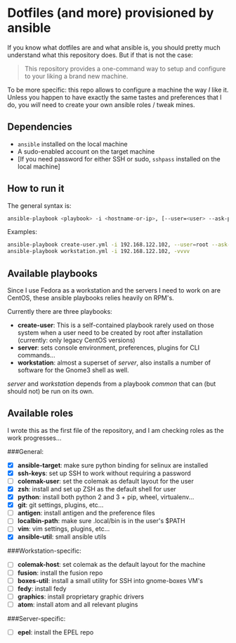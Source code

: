 # Dotfiles (and more) provisioned by ansible

If you know what dotfiles are and what ansible is, you should pretty much
understand what this repository does.   But if that is not the case:

> This repository provides a one-command way to setup and configure to your
> liking a brand new machine.

To be more specific: this repo allows to configure a machine the way _I_ like
it.  Unless you happen to have exactly the same tastes and preferences that I
do, you _will_ need to create your own ansible roles / tweak mines.


## Dependencies

- `ansible` installed on the local machine
- A sudo-enabled account on the target machine
- [If you need password for either SSH or sudo, `sshpass` installed on the
  local machine]


## How to run it

The general syntax is:

```sh
ansible-playbook <playbook> -i <hostname-or-ip>, [--user=<user> --ask-pass --ask-sudo-pass -vvvv]
```

Examples:

```sh
ansible-playbook create-user.yml -i 192.168.122.102, --user=root --ask-pass
ansible-playbook workstation.yml -i 192.168.122.102, -vvvv
```


## Available playbooks

Since I use Fedora as a workstation and the servers I need to work on are
CentOS, these ansible playbooks relies heavily on RPM's.

Currently there are three playbooks:

- **create-user**: This is a self-contained playbook rarely used on those
  system when a user need to be created by root after installation (currently:
  only legacy CentOS versions)
- **server**: sets console environment, preferences, plugins for CLI
  commands...
- **workstation**: almost a superset of _server_, also installs a number of
  software for the Gnome3 shell as well.

_server_ and _workstation_ depends from a playbook _common_ that can (but
should not) be run on its own.


## Available roles

I wrote this as the first file of the repository, and I am checking roles as
the work progresses...

###General:

- [X] **ansible-target**: make sure python binding for selinux are installed
- [X] **ssh-keys**: set up SSH to work without requiring a password
- [ ] **colemak-user**: set the colemak as default layout for the user
- [X] **zsh**: install and set up ZSH as the default shell for user
- [X] **python**: install both python 2 and 3 + pip, wheel, virtualenv...
- [X] **git**: git settings, plugins, etc...
- [ ] **antigen**: install antigen and the preference files
- [ ] **localbin-path**: make sure .local/bin is in the user's $PATH
- [ ] **vim**: vim settings, plugins, etc...
- [X] **ansible-util**: small ansible utils

###Workstation-specific:

- [ ] **colemak-host**: set colemak as the default layout for the machine
- [ ] **fusion**: install the fusion repo
- [ ] **boxes-util**: install a small utility for SSH into gnome-boxes VM's
- [ ] **fedy**: install fedy
- [ ] **graphics**: install proprietary graphic drivers
- [ ] **atom**: install atom and all relevant plugins

###Server-specific:

- [ ] **epel**: install the EPEL repo
